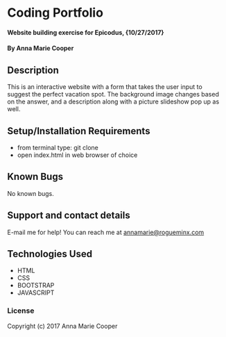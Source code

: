 # Coding Portfolio

#### Website building exercise for Epicodus, {10/27/2017}

#### By Anna Marie Cooper

## Description

This is an interactive website with a form that takes the user input to suggest the perfect vacation spot. The background image changes based on the answer, and a description along with a picture slideshow pop up as well. 

## Setup/Installation Requirements

* from terminal type: git clone
* open index.html in web browser of choice

## Known Bugs

No known bugs.

## Support and contact details

E-mail me for help! You can reach me at annamarie@rogueminx.com

## Technologies Used

* HTML
* CSS
* BOOTSTRAP
* JAVASCRIPT

### License

Copyright (c) 2017 Anna Marie Cooper
